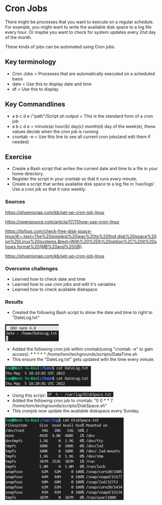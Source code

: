 # Cron Jobs
There might be processes that you want to execute on a regular schedule. For example, you might want to write the available disk space to a log file every hour. Or maybe you want to check for system updates every 2nd day of the month.

These kinds of jobs can be automated using Cron jobs.

## Key terminology
- Cron Jobs = Processes that are automatically executed on a scheduled basis
- date = Use this to display date and time
- df = Use this to display 

## Key Commandlines
- a b c d e /"path"/Script.sh output = This is the standard form of a cron job
- a b c d e = minute(a) hour(b) day(c) month(d) day of the week(e), these values decide when the cron job is running
- crontab -e = Use this line to see all current cron jobs(and edit them if needed)

## Exercise
- Create a Bash script that writes the current date and time to a file in your home directory.
- Register the script in your crontab so that it runs every minute.
- Create a script that writes available disk space to a log file in ‘/var/logs’. Use a cron job so that it runs weekly.

### Sources
https://phoenixnap.com/kb/set-up-cron-job-linux

https://opensource.com/article/17/11/how-use-cron-linux

https://itsfoss.com/check-free-disk-space-linux/#:~:text=The%20simplest%20way%20to%20find,disk%20space%20on%20Linux%20systems.&text=With%20%2Dh%20option%2C%20it%20shows,format%20(MB%20and%20GB).

https://phoenixnap.com/kb/set-up-cron-job-linux

### Overcome challenges
- Learned how to check date and time
- Learned how to use cron jobs and edit it's variables
- Learned how to check available diskspace 

### Results
- Created the following Bash script to show the date and time to right to "DateLog.txt"

![Script for Date/Time, output to /home/DateLog.txt](../00_includes/LNX-08/SS_DateTime_Script.png "Script used to display the date/time and send output to textfile")

- Added the following cron job within crontab(using "crontab -e" to gain access):  * * * * * /home/tom/techgrounds/scripts/DateTime.sh
- This ensure the "DateLog.txt" gets updated with the time every minute.

![Time log changes every minute](../00_includes/LNX-08/SS_DateLog.png "Time log changes every minute")

- Using this script: ![Script DiskSpace](../00_includes/LNX-08/SS_DiskSpace_Script.png "Script to check DiskSpace and send results to DiskSpace.txt(in /var/log)")
- Added the following cron job to crontab:
"0 0 * * 7 /home/tom/techgrounds/scripts/DiskSpace.sh"
- This cronjob now update the available diskspace every Sunday.

![Available Diskspace](../00_includes/LNX-08/SS_DiskSpace_Available.png "Results of the script")
